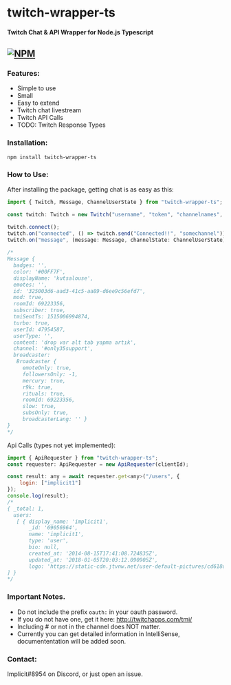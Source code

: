 # twitch-wrapper-ts
#### Twitch Chat & API Wrapper for Node.js Typescript
[![NPM](https://nodei.co/npm/twitch-wrapper-ts.png)](https://nodei.co/npm/twitch-wrapper-ts/)
---

### Features:
- Simple to use
- Small
- Easy to extend
- Twitch chat livestream
- Twitch API Calls
- TODO: Twitch Response Types

### Installation:
`npm install twitch-wrapper-ts`

### How to Use:
After installing the package, getting chat is as easy as this:
```js
import { Twitch, Message, ChannelUserState } from "twitch-wrapper-ts";

const twitch: Twitch = new Twitch("username", "token", "channelnames", "seperated");

twitch.connect();
twitch.on("connected", () => twitch.send("Connected!!", "somechannel"));
twitch.on("message", (message: Message, channelState: ChannelUserState) => console.log(message));
    
/*
Message {
  badges: '',
  color: '#00FF7F',
  displayName: 'kutsalouse',
  emotes: '',
  id: '325003d6-aad3-41c5-aa89-d6ee9c56efd7',
  mod: true,
  roomId: 69223356,
  subscriber: true,
  tmiSentTs: 1515006994874,
  turbo: true,
  userId: 47954587,
  userType: '',
  content: 'drop var alt tab yapma artık',
  channel: '#only35support',
  broadcaster:
   Broadcaster {
     emoteOnly: true,
     followersOnly: -1,
     mercury: true,
     r9k: true,
     rituals: true,
     roomId: 69223356,
     slow: true,
     subsOnly: true,
     broadcasterLang: '' }
}
*/
```

Api Calls (types not yet implemented):
```js
import { ApiRequester } from "twitch-wrapper-ts";
const requester: ApiRequester = new ApiRequester(clientId);

const result: any = await requester.get<any>("/users", {
    login: ["implicit1"]
});
console.log(result);
/*
{ _total: 1,
  users:
   [ { display_name: 'implicit1',
       _id: '69056964',
       name: 'implicit1',
       type: 'user',
       bio: null,
       created_at: '2014-08-15T17:41:08.724835Z',
       updated_at: '2018-01-05T20:03:12.090905Z',
       logo: 'https://static-cdn.jtvnw.net/user-default-pictures/cd618d3e-f14d-4960-b7cf-094231b04735-profile_image-300x300.jpg' }
] }
*/
```

### Important Notes.
- Do not include the prefix `oauth:` in your oauth password.
- If you do not have one, get it here: http://twitchapps.com/tmi/
- Including # or not in the channel does NOT matter.
- Currently you can get detailed information in IntelliSense, documententation will be added soon.

### Contact:
Implicit#8954 on Discord, or just open an issue.

